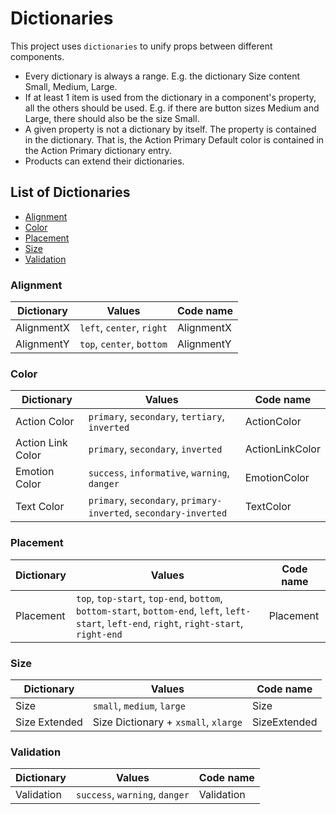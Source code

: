 # Dictionaries

This project uses `dictionaries` to unify props between different components.

- Every dictionary is always a range. E.g. the dictionary Size content Small, Medium, Large.
- If at least 1 item is used from the dictionary in a component's property, all the others should be used. E.g. if there are button sizes Medium and Large, there should also be the size Small.
- A given property is not a dictionary by itself. The property is contained in the dictionary. That is, the Action Primary Default color is contained in the Action Primary dictionary entry.
- Products can extend their dictionaries.

## List of Dictionaries

- [Alignment](#alignment)
- [Color](#color)
- [Placement](#placement)
- [Size](#size)
- [Validation](#validation)

### Alignment

| Dictionary | Values                    | Code name  |
| ---------- | ------------------------- | ---------- |
| AlignmentX | `left`, `center`, `right` | AlignmentX |
| AlignmentY | `top`, `center`, `bottom` | AlignmentY |

### Color

| Dictionary        | Values                                                           | Code name       |
| ----------------- | ---------------------------------------------------------------- | --------------- |
| Action Color      | `primary`, `secondary`, `tertiary`, `inverted`                   | ActionColor     |
| Action Link Color | `primary`, `secondary`, `inverted`                               | ActionLinkColor |
| Emotion Color     | `success`, `informative`, `warning`, `danger`                    | EmotionColor    |
| Text Color        | `primary`, `secondary`, `primary-inverted`, `secondary-inverted` | TextColor       |

### Placement

| Dictionary | Values                                                                                                                                       | Code name |
| ---------- | -------------------------------------------------------------------------------------------------------------------------------------------- | --------- |
| Placement  | `top`, `top-start`, `top-end`, `bottom`, `bottom-start`, `bottom-end`, `left`, `left-start`, `left-end`, `right`, `right-start`, `right-end` | Placement |

### Size

| Dictionary    | Values                               | Code name    |
| ------------- | ------------------------------------ | ------------ |
| Size          | `small`, `medium`, `large`           | Size         |
| Size Extended | Size Dictionary + `xsmall`, `xlarge` | SizeExtended |

### Validation

| Dictionary | Values                         | Code name  |
| ---------- | ------------------------------ | ---------- |
| Validation | `success`, `warning`, `danger` | Validation |
